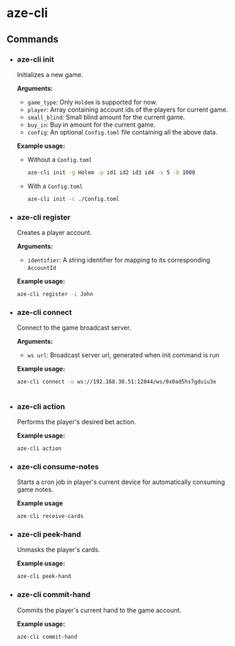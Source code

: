 # aze-cli

## Commands
- ### aze-cli init
  Initializes a new game.
  
  **Arguments:**
    - `game_type`: Only `Holdem` is supported for now.
    - `player`: Array containing account ids of the players for current game.
    - `small_blind`: Small blind amount for the current game.
    - `buy_in`: Buy in amount for the current game.
    - `config`: An optional `Config.toml` file containing all the above data.

  **Example usage:**
    - Without a `Config.toml`
      ```sh
      aze-cli init -g Holem -p id1 id2 id3 id4 -s 5 -b 1000
    - With a `Config.toml`
      ```sh
      aze-cli init -c ./Config.toml

- ### aze-cli register
  Creates a player account.

  **Arguments:**
    - `identifier`: A string identifier for mapping to its corresponding `AccountId`

  **Example usage:**
  ```sh
  aze-cli register -i John

- ### aze-cli connect
  Connect to the game broadcast server.

  **Arguments:**
    - `ws url`: Broadcast server url, generated when init command is run

  **Example usage:**
  ```sh
  aze-cli connect -u ws://192.168.30.51:12044/ws/0x0ad5hs7gduiu3e
 
- ### aze-cli action
  Performs the player's desired bet action.

  **Example usage:**
  ```sh
  aze-cli action

- ### aze-cli consume-notes
  Starts a cron job in player's current device for automatically consuming game notes.

  **Example usage**
  ```sh
  aze-cli receive-cards

- ### aze-cli peek-hand
  Unmasks the player's cards.

  **Example usage:**
  ```sh
  aze-cli peek-hand

- ### aze-cli commit-hand
  Commits the player's current hand to the game account.

  **Example usage:**
  ```sh
  aze-cli commit-hand
